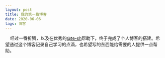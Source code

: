 ```yaml
---
layout: post
title: 我的第一篇博客
date: 2020-06-06
tags: 博客    
---
```


&nbsp;&nbsp;&nbsp;&nbsp;经过一番折腾，以及在优秀的[@te-sh](http://te-shi.com)帮助下，终于完成了个人博客的搭建。希望通过这个博客记录自己学习的点滴，也希望写的东西能给需要的人提供一点帮助。